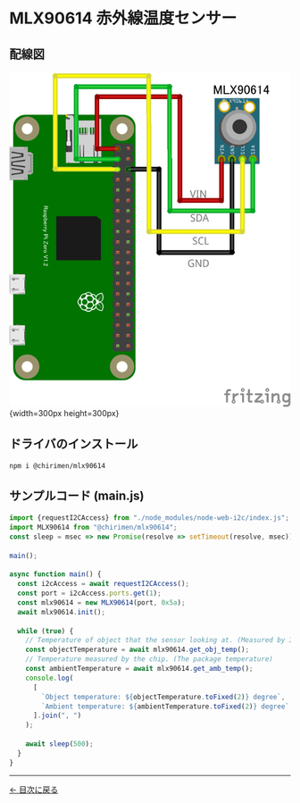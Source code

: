 # MLX90614 赤外線温度センサー

## 配線図

![配線図](./schematic.png "schematic"){width=300px height=300px}

## ドライバのインストール

```
npm i @chirimen/mlx90614
```

## サンプルコード (main.js)

```javascript
import {requestI2CAccess} from "./node_modules/node-web-i2c/index.js";
import MLX90614 from "@chirimen/mlx90614";
const sleep = msec => new Promise(resolve => setTimeout(resolve, msec));

main();

async function main() {
  const i2cAccess = await requestI2CAccess();
  const port = i2cAccess.ports.get(1);
  const mlx90614 = new MLX90614(port, 0x5a);
  await mlx90614.init();

  while (true) {
    // Temperature of object that the sensor looking at. (Measured by IR sensor)
    const objectTemperature = await mlx90614.get_obj_temp();
    // Temperature measured by the chip. (The package temperature)
    const ambientTemperature = await mlx90614.get_amb_temp();
    console.log(
      [
        `Object temperature: ${objectTemperature.toFixed(2)} degree`,
        `Ambient temperature: ${ambientTemperature.toFixed(2)} degree`
      ].join(", ")
    );

    await sleep(500);
  }
}
```


---
[← 目次に戻る](../index.md)
